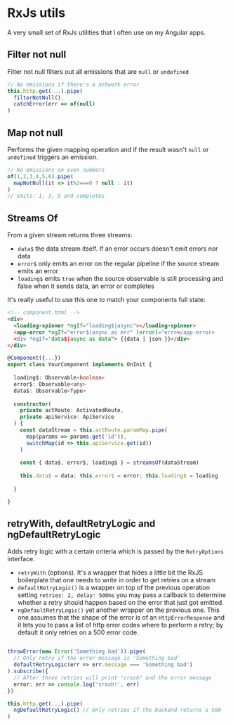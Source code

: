 # RxJs utils
A very small set of RxJs utilities that I often use on my Angular apps.


## Filter not null

Filter not null filters out all emissions that are `null` or `undefined` 

```typescript
// No emissions if there's a network error
this.http.get(...).pipe(
  filterNotNull(),
  catchError(err => of(null)
)
```


## Map not null

Performs the given mapping operation and if the result wasn't `null` or `undefined` triggers an emission.

```typescript
// No emissions on even numbers
of(1,2,3,4,5,6).pipe(
  mapNotNull(it => it%2===0 ? null : it)
)
// Emits: 1, 3, 5 and completes
```

## Streams Of

From a given stream returns three streams: 
* `data$` the data stream itself. If an error occurs doesn't emit errors nor data
* `error$` only emits an error on the regular pipeline if the source stream emits an error
* `loading$` emits `true` when the source observable is still processing and false when it sends data, an error or completes

It's really useful to use this one to match your components full state:

```html
<!-- component.html -->
<div>
  <loading-spinner *ngIf="loading$|async"></loading-spinner>
  <app-error *ngIf="error$|async as err" [error]="err></app-error>
  <div *ngIf="data$|async as data"> {{data | json }}</div>
</div>
```

```typescript
@Component({...})
export class YourComponent implements OnInit {
  
  loading$: Observable<boolean>
  error$: Observable<any>
  data$: Observable<Type>
  
  constructor(
    private actRoute: ActivatedRoute, 
    private apiService: ApiService
  ) {
    const dataStream = this.actRoute.paramMap.pipe(
      map(params => params.get('id')),
      switchMap(id => this.apiService.get(id))
    )
    
    const { data$, error$, loading$ } = streamsOf(dataStream)
    
    this.data$ = data; this.error$ = error; this.loading$ = loading
  
  }

}
```


## retryWith, defaultRetryLogic and ngDefaultRetryLogic

Adds retry logic with a certain criteria which is passed by the `RetryOptions` interface.


* `retryWith` (options). It's a wrapper that hides a little bit the RxJS boilerplate that one needs to write in order to get retries on a stream
* `defaultRetryLogic()` is a wrapper on top of the previous operation setting `retries: 2, delay: 500ms` you may pass a callback to determine whether a retry should happen based on the error that just got emitted.
* `ngDefaultRetryLogic()` yet another wrapper on the previous one. This one assumes that the shape of the error is of an `HttpErrorResponse` and it lets you to pass a list of http error codes where to perform a retry; by default it only retries on a 500 error code.

```typescript

throwError(new Error('Something bad')).pipe(
  // Only retry if the error message is 'Something bad' 
  defaultRetryLogic(err => err.message === 'Something bad')
).subscribe({
  // After three retries will print "crash" and the error message
  error: err => console.log('crash!', err)
})

this.http.get(...).pipe(
  ngDefaultRetryLogic() // Only retries if the backend returns a 500
)
```




